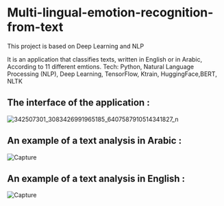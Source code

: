 # Multi-lingual-emotion-recognition-from-text

This project is based on Deep Learning and NLP 

It is an application that classifies texts, written in English or in Arabic, According to 11 different emtions.
Tech: Python, Natural Language Processing (NLP), Deep Learning, TensorFlow, Ktrain, HuggingFace,BERT, NLTK

## The interface of the application : 
![342507301_3083426991965185_6407587910514341827_n](https://github.com/louhichi-rihem/Multi-lingual-emotion-recognition-from-text/assets/129398762/d4d76994-f688-4bfa-8a88-6680bef9aad1)

## An example of a text analysis in Arabic :
![Capture](https://github.com/louhichi-rihem/Multi-lingual-emotion-recognition-from-text/assets/129398762/60bb9427-79f8-42d9-a3aa-9c7151488a40)


## An example of a text analysis in English :
![Capture](https://github.com/louhichi-rihem/Multi-lingual-emotion-recognition-from-text/assets/129398762/7c0253ee-a953-4de9-a302-4760a4287740)
